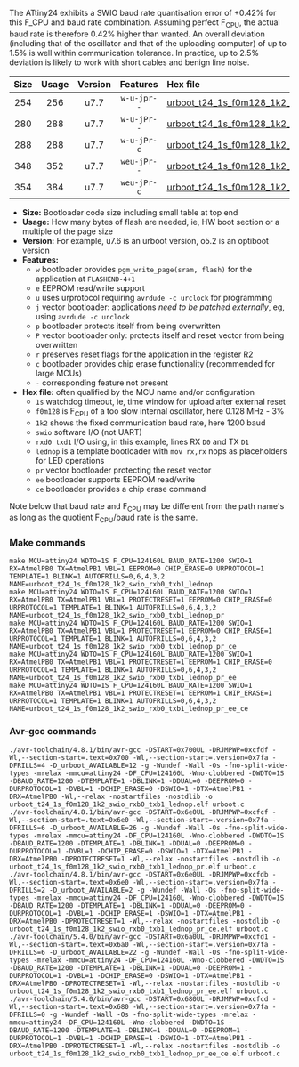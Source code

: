 The ATtiny24 exhibits a SWIO baud rate quantisation error of +0.42% for this F_CPU and baud rate combination. Assuming perfect F<sub>CPU</sub>, the actual baud rate is therefore 0.42% higher than wanted. An overall deviation (including that of the oscillator and that of the uploading computer) of up to 1.5% is well within communication tolerance. In practice, up to 2.5% deviation is likely to work with short cables and benign line noise.

|Size|Usage|Version|Features|Hex file|
|:-:|:-:|:-:|:-:|:--|
|254|256|u7.7|`w-u-jpr--`|[urboot_t24_1s_f0m128_1k2_swio_rxb0_txb1_lednop.hex](https://raw.githubusercontent.com/stefanrueger/urboot.hex/main/mcus/attiny24/watchdog_1_s/internal_oscillator-3%/+0m128000_hz/+++1k2_baud/swio_rxb0_txb1/lednop/urboot_t24_1s_f0m128_1k2_swio_rxb0_txb1_lednop.hex)|
|280|288|u7.7|`w-u-jPr--`|[urboot_t24_1s_f0m128_1k2_swio_rxb0_txb1_lednop_pr.hex](https://raw.githubusercontent.com/stefanrueger/urboot.hex/main/mcus/attiny24/watchdog_1_s/internal_oscillator-3%/+0m128000_hz/+++1k2_baud/swio_rxb0_txb1/lednop/urboot_t24_1s_f0m128_1k2_swio_rxb0_txb1_lednop_pr.hex)|
|288|288|u7.7|`w-u-jPr-c`|[urboot_t24_1s_f0m128_1k2_swio_rxb0_txb1_lednop_pr_ce.hex](https://raw.githubusercontent.com/stefanrueger/urboot.hex/main/mcus/attiny24/watchdog_1_s/internal_oscillator-3%/+0m128000_hz/+++1k2_baud/swio_rxb0_txb1/lednop/urboot_t24_1s_f0m128_1k2_swio_rxb0_txb1_lednop_pr_ce.hex)|
|348|352|u7.7|`weu-jPr--`|[urboot_t24_1s_f0m128_1k2_swio_rxb0_txb1_lednop_pr_ee.hex](https://raw.githubusercontent.com/stefanrueger/urboot.hex/main/mcus/attiny24/watchdog_1_s/internal_oscillator-3%/+0m128000_hz/+++1k2_baud/swio_rxb0_txb1/lednop/urboot_t24_1s_f0m128_1k2_swio_rxb0_txb1_lednop_pr_ee.hex)|
|354|384|u7.7|`weu-jPr-c`|[urboot_t24_1s_f0m128_1k2_swio_rxb0_txb1_lednop_pr_ee_ce.hex](https://raw.githubusercontent.com/stefanrueger/urboot.hex/main/mcus/attiny24/watchdog_1_s/internal_oscillator-3%/+0m128000_hz/+++1k2_baud/swio_rxb0_txb1/lednop/urboot_t24_1s_f0m128_1k2_swio_rxb0_txb1_lednop_pr_ee_ce.hex)|

- **Size:** Bootloader code size including small table at top end
- **Usage:** How many bytes of flash are needed, ie, HW boot section or a multiple of the page size
- **Version:** For example, u7.6 is an urboot version, o5.2 is an optiboot version
- **Features:**
  + `w` bootloader provides `pgm_write_page(sram, flash)` for the application at `FLASHEND-4+1`
  + `e` EEPROM read/write support
  + `u` uses urprotocol requiring `avrdude -c urclock` for programming
  + `j` vector bootloader: applications *need to be patched externally*, eg, using `avrdude -c urclock`
  + `p` bootloader protects itself from being overwritten
  + `P` vector bootloader only: protects itself and reset vector from being overwritten
  + `r` preserves reset flags for the application in the register R2
  + `c` bootloader provides chip erase functionality (recommended for large MCUs)
  + `-` corresponding feature not present
- **Hex file:** often qualified by the MCU name and/or configuration
  + `1s` watchdog timeout, ie, time window for upload after external reset
  + `f0m128` is F<sub>CPU</sub> of a too slow internal oscillator, here 0.128 MHz - 3%
  + `1k2` shows the fixed communication baud rate, here 1200 baud
  + `swio` software I/O (not UART)
  + `rxd0 txd1` I/O using, in this example, lines RX `D0` and TX `D1`
  + `lednop` is a template bootloader with `mov rx,rx` nops as placeholders for LED operations
  + `pr` vector bootloader protecting the reset vector
  + `ee` bootloader supports EEPROM read/write
  + `ce` bootloader provides a chip erase command


Note below that baud rate and F<sub>CPU</sub> may be different from the path name's as long as the quotient F<sub>CPU</sub>/baud rate is the same.

### Make commands
```
make MCU=attiny24 WDTO=1S F_CPU=124160L BAUD_RATE=1200 SWIO=1 RX=AtmelPB0 TX=AtmelPB1 VBL=1 EEPROM=0 CHIP_ERASE=0 URPROTOCOL=1 TEMPLATE=1 BLINK=1 AUTOFRILLS=0,6,4,3,2 NAME=urboot_t24_1s_f0m128_1k2_swio_rxb0_txb1_lednop
make MCU=attiny24 WDTO=1S F_CPU=124160L BAUD_RATE=1200 SWIO=1 RX=AtmelPB0 TX=AtmelPB1 VBL=1 PROTECTRESET=1 EEPROM=0 CHIP_ERASE=0 URPROTOCOL=1 TEMPLATE=1 BLINK=1 AUTOFRILLS=0,6,4,3,2 NAME=urboot_t24_1s_f0m128_1k2_swio_rxb0_txb1_lednop_pr
make MCU=attiny24 WDTO=1S F_CPU=124160L BAUD_RATE=1200 SWIO=1 RX=AtmelPB0 TX=AtmelPB1 VBL=1 PROTECTRESET=1 EEPROM=0 CHIP_ERASE=1 URPROTOCOL=1 TEMPLATE=1 BLINK=1 AUTOFRILLS=0,6,4,3,2 NAME=urboot_t24_1s_f0m128_1k2_swio_rxb0_txb1_lednop_pr_ce
make MCU=attiny24 WDTO=1S F_CPU=124160L BAUD_RATE=1200 SWIO=1 RX=AtmelPB0 TX=AtmelPB1 VBL=1 PROTECTRESET=1 EEPROM=1 CHIP_ERASE=0 URPROTOCOL=1 TEMPLATE=1 BLINK=1 AUTOFRILLS=0,6,4,3,2 NAME=urboot_t24_1s_f0m128_1k2_swio_rxb0_txb1_lednop_pr_ee
make MCU=attiny24 WDTO=1S F_CPU=124160L BAUD_RATE=1200 SWIO=1 RX=AtmelPB0 TX=AtmelPB1 VBL=1 PROTECTRESET=1 EEPROM=1 CHIP_ERASE=1 URPROTOCOL=1 TEMPLATE=1 BLINK=1 AUTOFRILLS=0,6,4,3,2 NAME=urboot_t24_1s_f0m128_1k2_swio_rxb0_txb1_lednop_pr_ee_ce
```

### Avr-gcc commands
```
./avr-toolchain/4.8.1/bin/avr-gcc -DSTART=0x700UL -DRJMPWP=0xcfdf -Wl,--section-start=.text=0x700 -Wl,--section-start=.version=0x7fa -DFRILLS=4 -D_urboot_AVAILABLE=12 -g -Wundef -Wall -Os -fno-split-wide-types -mrelax -mmcu=attiny24 -DF_CPU=124160L -Wno-clobbered -DWDTO=1S -DBAUD_RATE=1200 -DTEMPLATE=1 -DBLINK=1 -DDUAL=0 -DEEPROM=0 -DURPROTOCOL=1 -DVBL=1 -DCHIP_ERASE=0 -DSWIO=1 -DTX=AtmelPB1 -DRX=AtmelPB0 -Wl,--relax -nostartfiles -nostdlib -o urboot_t24_1s_f0m128_1k2_swio_rxb0_txb1_lednop.elf urboot.c
./avr-toolchain/4.8.1/bin/avr-gcc -DSTART=0x6e0UL -DRJMPWP=0xcfcf -Wl,--section-start=.text=0x6e0 -Wl,--section-start=.version=0x7fa -DFRILLS=6 -D_urboot_AVAILABLE=26 -g -Wundef -Wall -Os -fno-split-wide-types -mrelax -mmcu=attiny24 -DF_CPU=124160L -Wno-clobbered -DWDTO=1S -DBAUD_RATE=1200 -DTEMPLATE=1 -DBLINK=1 -DDUAL=0 -DEEPROM=0 -DURPROTOCOL=1 -DVBL=1 -DCHIP_ERASE=0 -DSWIO=1 -DTX=AtmelPB1 -DRX=AtmelPB0 -DPROTECTRESET=1 -Wl,--relax -nostartfiles -nostdlib -o urboot_t24_1s_f0m128_1k2_swio_rxb0_txb1_lednop_pr.elf urboot.c
./avr-toolchain/4.8.1/bin/avr-gcc -DSTART=0x6e0UL -DRJMPWP=0xcfdb -Wl,--section-start=.text=0x6e0 -Wl,--section-start=.version=0x7fa -DFRILLS=2 -D_urboot_AVAILABLE=2 -g -Wundef -Wall -Os -fno-split-wide-types -mrelax -mmcu=attiny24 -DF_CPU=124160L -Wno-clobbered -DWDTO=1S -DBAUD_RATE=1200 -DTEMPLATE=1 -DBLINK=1 -DDUAL=0 -DEEPROM=0 -DURPROTOCOL=1 -DVBL=1 -DCHIP_ERASE=1 -DSWIO=1 -DTX=AtmelPB1 -DRX=AtmelPB0 -DPROTECTRESET=1 -Wl,--relax -nostartfiles -nostdlib -o urboot_t24_1s_f0m128_1k2_swio_rxb0_txb1_lednop_pr_ce.elf urboot.c
./avr-toolchain/5.4.0/bin/avr-gcc -DSTART=0x6a0UL -DRJMPWP=0xcfd1 -Wl,--section-start=.text=0x6a0 -Wl,--section-start=.version=0x7fa -DFRILLS=6 -D_urboot_AVAILABLE=22 -g -Wundef -Wall -Os -fno-split-wide-types -mrelax -mmcu=attiny24 -DF_CPU=124160L -Wno-clobbered -DWDTO=1S -DBAUD_RATE=1200 -DTEMPLATE=1 -DBLINK=1 -DDUAL=0 -DEEPROM=1 -DURPROTOCOL=1 -DVBL=1 -DCHIP_ERASE=0 -DSWIO=1 -DTX=AtmelPB1 -DRX=AtmelPB0 -DPROTECTRESET=1 -Wl,--relax -nostartfiles -nostdlib -o urboot_t24_1s_f0m128_1k2_swio_rxb0_txb1_lednop_pr_ee.elf urboot.c
./avr-toolchain/5.4.0/bin/avr-gcc -DSTART=0x680UL -DRJMPWP=0xcfcd -Wl,--section-start=.text=0x680 -Wl,--section-start=.version=0x7fa -DFRILLS=0 -g -Wundef -Wall -Os -fno-split-wide-types -mrelax -mmcu=attiny24 -DF_CPU=124160L -Wno-clobbered -DWDTO=1S -DBAUD_RATE=1200 -DTEMPLATE=1 -DBLINK=1 -DDUAL=0 -DEEPROM=1 -DURPROTOCOL=1 -DVBL=1 -DCHIP_ERASE=1 -DSWIO=1 -DTX=AtmelPB1 -DRX=AtmelPB0 -DPROTECTRESET=1 -Wl,--relax -nostartfiles -nostdlib -o urboot_t24_1s_f0m128_1k2_swio_rxb0_txb1_lednop_pr_ee_ce.elf urboot.c
```

